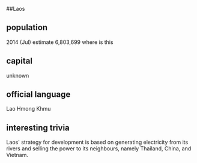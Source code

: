 ##Laos
## population
2014 (Jul) estimate 6,803,699
where is this
## capital
unknown
 
## official language
Lao 
Hmong 
Khmu


## interesting trivia
Laos' strategy for development is based on generating electricity from its rivers and selling the power to its neighbours, namely Thailand, China, and Vietnam.

